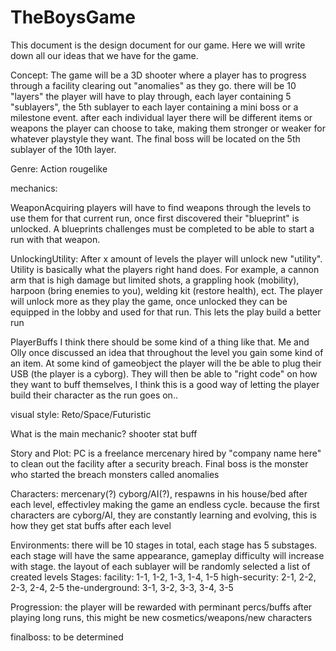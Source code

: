 # TheBoysGame

This document is the design document for our game. Here we will write down all our ideas that we have for the game.

Concept:
The game will be a 3D shooter where a player has to progress through a facility clearing out "anomalies" as they go.
there will be 10 "layers" the player will have to play through, each layer containing 5 "sublayers", the 5th sublayer to each layer containing a mini boss or a milestone event.
after each individual layer there will be different items or weapons the player can choose to take, making them stronger or weaker for whatever playstyle they want.
The final boss will be located on the 5th sublayer of the 10th layer.

Genre:
Action rougelike

mechanics:

WeaponAcquiring
players will have to find weapons through the levels to use them for that current run, once first discovered their "blueprint" is unlocked. A blueprints challenges must be completed to be able to start a run with that weapon.

UnlockingUtility:
After x amount of levels the player will unlock new "utility". Utility is basically what the players right hand does. For example, a cannon arm that is high damage but limited shots, a grappling hook (mobility), harpoon (bring enemies to you), welding kit (restore health), ect. The player will unlock more as they play the game, once unlocked they can be equipped in the lobby and used for that run. This lets the play build a better run

PlayerBuffs
I think there should be some kind of a thing like that. Me and Olly once discussed an idea that throughout the level you gain some kind of an item. At some kind of gameobject the player will the be able to plug their USB (the player is a cyborg). They will then be able to "right code" on how they want to buff themselves, I think this is a good way of letting the player build their character as the run goes on..

visual style:
Reto/Space/Futuristic

What is the main mechanic?
shooter stat buff

Story and Plot:
PC is a freelance mercenary hired by "company name here" to clean out the facility after a security breach.
Final boss is the monster who started the breach
monsters called anomalies

Characters:
mercenary(?) cyborg/AI(?), respawns in his house/bed after each level, effectivley making the game an endless cycle.
because the first characters are cyborg/AI, they are constantly learning and evolving, this is how they get stat buffs after each level

Environments:
there will be 10 stages in total, each stage has 5 substages.
each stage will have the same appearance, gameplay difficulty will increase with stage.
the layout of each sublayer will be randomly selected a list of created levels
Stages:
facility:
1-1, 1-2, 1-3, 1-4, 1-5
high-security:
2-1, 2-2, 2-3, 2-4, 2-5
the-underground:
3-1, 3-2, 3-3, 3-4, 3-5

Progression:
the player will be rewarded with perminant percs/buffs after playing long runs, this might be new cosmetics/weapons/new characters

finalboss:
to be determined
